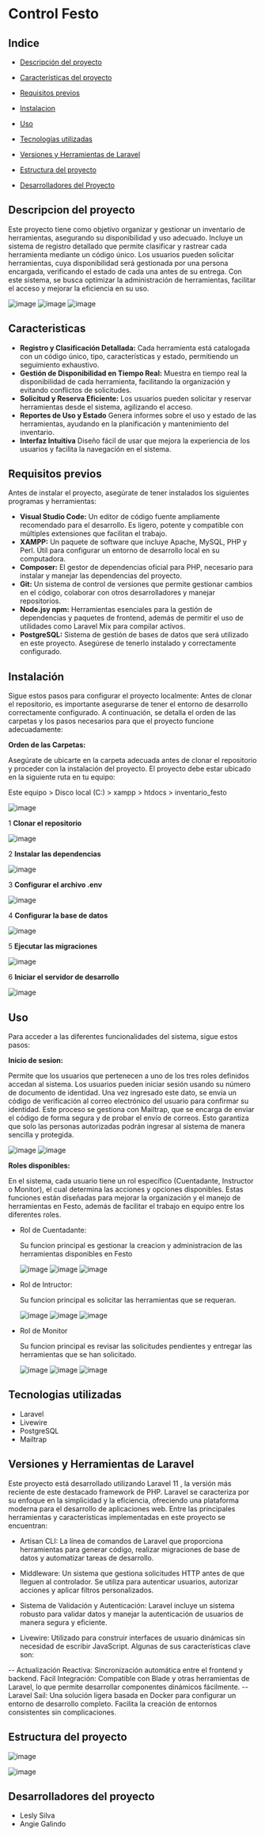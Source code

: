 
# Control Festo




## Indice


* [Descripción del proyecto](#Descripción-del-proyecto)

* [Características del proyecto](#Características-del-proyecto)

* [Requisitos previos](#Requisitos-previos)

* [Instalacion](#Instalacion)

* [Uso](#Uso)

* [Tecnologías utilizadas](#tecnologías-utilizadas)

* [Versiones y Herramientas de Laravel](#Versiones-y-Herramientas-de-Laravel)
  
* [Estructura del proyecto](#Estructura-del-proyecto)

* [Desarrolladores del Proyecto](#desarrolladores)






## Descripcion del proyecto

Este proyecto tiene como objetivo organizar y gestionar un inventario de herramientas, asegurando su disponibilidad y uso adecuado. Incluye un sistema de registro detallado que permite clasificar y rastrear cada herramienta mediante un código único. Los usuarios pueden solicitar herramientas, cuya disponibilidad será gestionada por una persona encargada, verificando el estado de cada una antes de su entrega. Con este sistema, se busca optimizar la administración de herramientas, facilitar el acceso y mejorar la eficiencia en su uso.


![image](https://github.com/user-attachments/assets/23050308-2be1-4c5a-9bc9-f7e408687e89)
![image](https://github.com/user-attachments/assets/0d7b2ae2-ac07-470b-bbe3-9fbc6161fe40)
![image](https://github.com/user-attachments/assets/ce26afd1-a06d-4801-89fe-d25677f08dd5)




## Caracteristicas

- **Registro y Clasificación Detallada:** 
Cada herramienta está catalogada con un código único, tipo, características y estado, permitiendo un seguimiento exhaustivo.
- **Gestión de Disponibilidad en Tiempo Real:**
Muestra en tiempo real la disponibilidad de cada herramienta, facilitando la organización y evitando conflictos de solicitudes.
- **Solicitud y Reserva Eficiente:**
 Los usuarios pueden solicitar y reservar herramientas desde el sistema, agilizando el acceso.
- **Reportes de Uso y Estado**
Genera informes sobre el uso y estado de las herramientas, ayudando en la planificación y mantenimiento del inventario.
- **Interfaz Intuitiva**
Diseño fácil de usar que mejora la experiencia de los usuarios y facilita la navegación en el sistema.


## Requisitos previos

Antes de instalar el proyecto, asegúrate de tener instalados los siguientes programas y herramientas:

- **Visual Studio Code:** 
Un editor de código fuente ampliamente recomendado para el desarrollo. Es ligero, potente y compatible con múltiples extensiones que facilitan el trabajo.
- **XAMPP:**
Un paquete de software que incluye Apache, MySQL, PHP y Perl. Útil para configurar un entorno de desarrollo local en su computadora.
- **Composer:**
 El gestor de dependencias oficial para PHP, necesario para instalar y manejar las dependencias del proyecto.
- **Git:**
 Un sistema de control de versiones que permite gestionar cambios en el código, colaborar con otros desarrolladores y manejar repositorios.
- **Node.jsy npm:**
Herramientas esenciales para la gestión de dependencias y paquetes de frontend, además de permitir el uso de utilidades como Laravel Mix para compilar activos.
- **PostgreSQL:**
  Sistema de gestión de bases de datos que será utilizado en este proyecto. Asegúrese de tenerlo instalado y correctamente configurado.

## Instalación

Sigue estos pasos para configurar el proyecto localmente:
Antes de clonar el repositorio, es importante asegurarse de tener el entorno de desarrollo correctamente configurado. A continuación, se detalla el orden de las carpetas  y los pasos necesarios  para que el proyecto funcione adecuadamente:

 **Orden de las Carpetas:**
 
Asegúrate de ubicarte en la carpeta adecuada antes de clonar el repositorio y proceder con la instalación del proyecto. El proyecto debe estar ubicado en la siguiente ruta en tu equipo:

Este equipo > Disco local (C:) > xampp > htdocs > inventario_festo

![image](https://github.com/user-attachments/assets/29de2543-6e23-48d5-88b9-69723b3291fd)




1 **Clonar el repositorio**

![image](https://github.com/user-attachments/assets/741ecaf9-d68d-40a0-9c33-17b2ec3f60dd)

2 **Instalar las dependencias**

![image](https://github.com/user-attachments/assets/609418a4-0eb7-430b-9990-5f1088e8a02c)

3 **Configurar el archivo .env**

![image](https://github.com/user-attachments/assets/40702987-8be9-4132-bbfa-97232025fba0)

4 **Configurar la base de datos** 

![image](https://github.com/user-attachments/assets/6ef86455-ccb5-4d87-862a-f5ebac7efc65)

5 **Ejecutar las migraciones**

![image](https://github.com/user-attachments/assets/7e69a608-58f1-4fb2-9077-24f0c8f62cb8)

6 **Iniciar el servidor de desarrollo**

![image](https://github.com/user-attachments/assets/51ec231e-7039-47f3-9927-d60ffd08f67a)




## Uso

Para acceder a las diferentes funcionalidades del sistema, sigue estos pasos:

**Inicio de sesion:**

Permite que los usuarios que pertenecen a uno de los tres roles definidos accedan al sistema. Los usuarios pueden iniciar sesión usando su número de documento de identidad. Una vez ingresado este dato, se envía un código de verificación al correo electrónico del usuario para confirmar su identidad. Este proceso se gestiona con Mailtrap, que se encarga de enviar el código de forma segura y de probar el envío de correos. Esto garantiza que solo las personas autorizadas podrán ingresar al sistema de manera sencilla y protegida.

![image](https://github.com/user-attachments/assets/7a158aa9-ee70-40a7-ae37-95194f213184)
![image](https://github.com/user-attachments/assets/3416230e-f882-4be5-902d-39f62e81db15)

 **Roles disponibles:**
 
En el sistema, cada usuario tiene un rol específico (Cuentadante, Instructor o Monitor), el cual determina las acciones y opciones disponibles. Estas funciones están diseñadas para mejorar la organización y el manejo de herramientas en Festo, además de facilitar el trabajo en equipo entre los diferentes roles.
- Rol de Cuentadante:

  Su funcion principal es gestionar la creacion y administracion de las herramientas disponibles en Festo

  
  ![image](https://github.com/user-attachments/assets/fbfedbae-56ca-4b2a-b98c-24ea39050636)
  ![image](https://github.com/user-attachments/assets/0d7b2ae2-ac07-470b-bbe3-9fbc6161fe40)
  ![image](https://github.com/user-attachments/assets/ce26afd1-a06d-4801-89fe-d25677f08dd5)



- Rol de Intructor:

  Su funcion principal es solicitar las herramientas que  se requeran.
  

  ![image](https://github.com/user-attachments/assets/e36b3ec3-d5cf-4ff6-beca-f5328f930887)
  ![image](https://github.com/user-attachments/assets/262ca66f-bd67-4c56-b9c9-23896dc76887)
  ![image](https://github.com/user-attachments/assets/69dc5007-838d-42cb-a481-5b32a40c5aef)



  
- Rol de Monitor

  Su funcion principal es revisar las solicitudes pendientes y entregar las herramientas que se han solicitado.

  
  ![image](https://github.com/user-attachments/assets/8f3c56de-cc79-4470-8caf-145d9dc04853)
  ![image](https://github.com/user-attachments/assets/bc4d2665-3496-48ad-a104-9caf824f9449)
  ![image](https://github.com/user-attachments/assets/5ee872b9-d88d-4c27-8000-c17ad07da752)




## Tecnologias utilizadas

- Laravel
- Livewire
- PostgreSQL
- Mailtrap
  
## Versiones y Herramientas de Laravel
Este proyecto está desarrollado utilizando Laravel 11 , la versión más reciente de este destacado framework de PHP. Laravel se caracteriza por su enfoque en la simplicidad y la eficiencia, ofreciendo una plataforma moderna para el desarrollo de aplicaciones web. Entre las principales herramientas y características implementadas en este proyecto se encuentran:


- Artisan CLI:
La línea de comandos de Laravel que proporciona herramientas para generar código, realizar migraciones de base de datos y automatizar tareas de desarrollo.

- Middleware:
Un sistema que gestiona solicitudes HTTP antes de que lleguen al controlador. Se utiliza para autenticar usuarios, autorizar acciones y aplicar filtros personalizados.

- Sistema de Validación y Autenticación:
Laravel incluye un sistema robusto para validar datos y manejar la autenticación de usuarios de manera segura y eficiente.

- Livewire:
Utilizado para construir interfaces de usuario dinámicas sin necesidad de escribir JavaScript. Algunas de sus características clave son:

-- Actualización Reactiva: Sincronización automática entre el frontend y backend.
Fácil Integración: Compatible con Blade y otras herramientas de Laravel, lo que permite desarrollar componentes dinámicos fácilmente.
-- Laravel Sail:
Una solución ligera basada en Docker para configurar un entorno de desarrollo completo. Facilita la creación de entornos consistentes sin complicaciones.



## Estructura del proyecto

![image](https://github.com/user-attachments/assets/5dd687f5-c17e-4ab6-a0fb-0707f6cb3e82)

![image](https://github.com/user-attachments/assets/c809ac6f-6d98-49b2-8937-8adfd7a4abe5)




## Desarrolladores del proyecto
- Lesly Silva
- Angie Galindo





